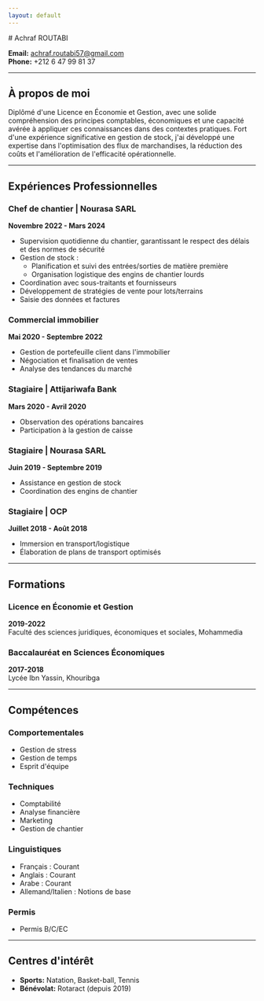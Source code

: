 ```yaml
---
layout: default
---
```


<link rel="stylesheet" href="style.css">
# Achraf ROUTABI

**Email:** achraf.routabi57@gmail.com  
**Phone:** +212 6 47 99 81 37  

---

## À propos de moi

Diplômé d'une Licence en Économie et Gestion, avec une solide compréhension des principes comptables, économiques et une capacité avérée à appliquer ces connaissances dans des contextes pratiques. Fort d'une expérience significative en gestion de stock, j'ai développé une expertise dans l'optimisation des flux de marchandises, la réduction des coûts et l'amélioration de l'efficacité opérationnelle.

---

## Expériences Professionnelles

### **Chef de chantier** | Nourasa SARL  
**Novembre 2022 - Mars 2024**  
- Supervision quotidienne du chantier, garantissant le respect des délais et des normes de sécurité
- Gestion de stock :
  - Planification et suivi des entrées/sorties de matière première
  - Organisation logistique des engins de chantier lourds
- Coordination avec sous-traitants et fournisseurs
- Développement de stratégies de vente pour lots/terrains
- Saisie des données et factures

### **Commercial immobilier**  
**Mai 2020 - Septembre 2022**  
- Gestion de portefeuille client dans l'immobilier
- Négociation et finalisation de ventes
- Analyse des tendances du marché

### **Stagiaire** | Attijariwafa Bank  
**Mars 2020 - Avril 2020**  
- Observation des opérations bancaires
- Participation à la gestion de caisse

### **Stagiaire** | Nourasa SARL  
**Juin 2019 - Septembre 2019**  
- Assistance en gestion de stock
- Coordination des engins de chantier

### **Stagiaire** | OCP  
**Juillet 2018 - Août 2018**  
- Immersion en transport/logistique
- Élaboration de plans de transport optimisés

---

## Formations

### **Licence en Économie et Gestion**  
**2019-2022**  
Faculté des sciences juridiques, économiques et sociales, Mohammedia

### **Baccalauréat en Sciences Économiques**  
**2017-2018**  
Lycée Ibn Yassin, Khouribga

---

## Compétences

### Comportementales
- Gestion de stress
- Gestion de temps
- Esprit d'équipe

### Techniques
- Comptabilité
- Analyse financière
- Marketing
- Gestion de chantier

### Linguistiques
- Français : Courant
- Anglais : Courant
- Arabe : Courant
- Allemand/Italien : Notions de base

### Permis
- Permis B/C/EC

---

## Centres d'intérêt
- **Sports:** Natation, Basket-ball, Tennis
- **Bénévolat:** Rotaract (depuis 2019)

